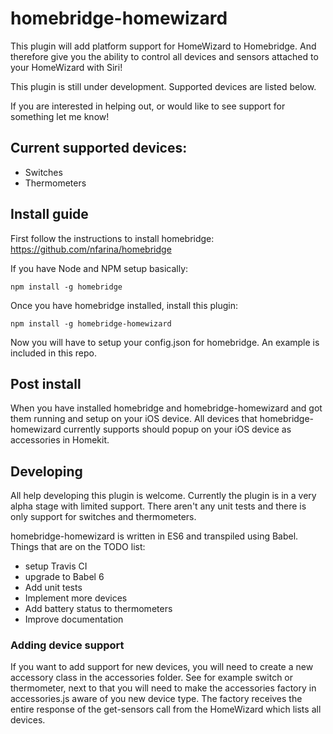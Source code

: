 # homebridge-homewizard
This plugin will add platform support for HomeWizard to Homebridge.
And therefore give you the ability to control all devices and sensors attached to your HomeWizard with Siri!

This plugin is still under development. Supported devices are listed below.

If you are interested in helping out, or would like to see support for something let me know!

## Current supported devices:
- Switches
- Thermometers

## Install guide
First follow the instructions to install homebridge: https://github.com/nfarina/homebridge

If you have Node and NPM setup basically:
```
npm install -g homebridge
```

Once you have homebridge installed, install this plugin:

```
npm install -g homebridge-homewizard
```

Now you will have to setup your config.json for homebridge. An example
is included in this repo.

## Post install
When you have installed homebridge and homebridge-homewizard and got them running
and setup on your iOS device. All devices that homebridge-homewizard currently
supports should popup on your iOS device as accessories in Homekit.


## Developing
All help developing this plugin is welcome. Currently the plugin is in a very alpha stage with limited
support. There aren't any unit tests and there is only support for switches and thermometers.

homebridge-homewizard is written in ES6 and transpiled using Babel. Things that are on the TODO list:

- setup Travis CI
- upgrade to Babel 6
- Add unit tests
- Implement more devices
- Add battery status to thermometers
- Improve documentation

### Adding device support
If you want to add support for new devices, you will need to create a new accessory class in
the accessories folder. See for example switch or thermometer, next to that you will need to make
the accessories factory in accessories.js aware of you new device type. The factory receives the entire
response of the get-sensors call from the HomeWizard which lists all devices.
